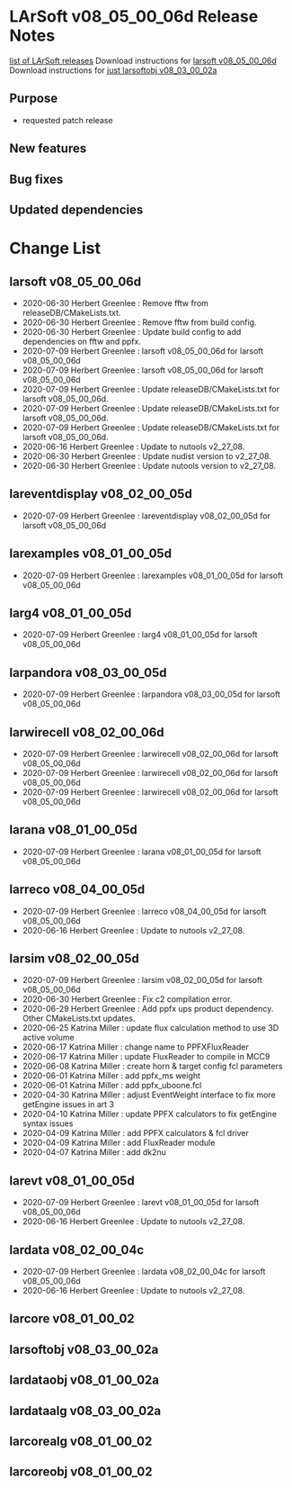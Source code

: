 LArSoft v08_05_00_06d Release Notes
===============================================================================

[list of LArSoft releases](LArSoft_release_list)
Download instructions for [larsoft v08_05_00_06d](http://scisoft.fnal.gov/scisoft/bundles/larsoft/v08_05_00_06d/larsoft-v08_05_00_06d.html)
Download instructions for [just larsoftobj v08_03_00_02a](http://scisoft.fnal.gov/scisoft/bundles/larsoftobj/v08_03_00_02a/larsoftobj-v08_03_00_02a.html)

Purpose
--------------------

-   requested patch release

New features
------------------------------

Bug fixes
------------------------

Updated dependencies
----------------------------------------------

Change List
============================

larsoft v08_05_00_06d
---------------------------------------------------

-   2020-06-30 Herbert Greenlee : Remove fftw from releaseDB/CMakeLists.txt.
-   2020-06-30 Herbert Greenlee : Remove fftw from build config.
-   2020-06-30 Herbert Greenlee : Update build config to add dependencies on fftw and ppfx.
-   2020-07-09 Herbert Greenlee : larsoft v08_05_00_06d for larsoft v08_05_00_06d
-   2020-07-09 Herbert Greenlee : larsoft v08_05_00_06d for larsoft v08_05_00_06d
-   2020-07-09 Herbert Greenlee : Update releaseDB/CMakeLists.txt for larsoft v08_05_00_06d.
-   2020-07-09 Herbert Greenlee : Update releaseDB/CMakeLists.txt for larsoft v08_05_00_06d.
-   2020-07-09 Herbert Greenlee : Update releaseDB/CMakeLists.txt for larsoft v08_05_00_06d.
-   2020-06-16 Herbert Greenlee : Update to nutools v2_27_08.
-   2020-06-30 Herbert Greenlee : Update nudist version to v2_27_08.
-   2020-06-30 Herbert Greenlee : Update nutools version to v2_27_08.

lareventdisplay v08_02_00_05d
-------------------------------------------------------------------

-   2020-07-09 Herbert Greenlee : lareventdisplay v08_02_00_05d for larsoft v08_05_00_06d

larexamples v08_01_00_05d
-----------------------------------------------------------

-   2020-07-09 Herbert Greenlee : larexamples v08_01_00_05d for larsoft v08_05_00_06d

larg4 v08_01_00_05d
-----------------------------------------------

-   2020-07-09 Herbert Greenlee : larg4 v08_01_00_05d for larsoft v08_05_00_06d

larpandora v08_03_00_05d
---------------------------------------------------------

-   2020-07-09 Herbert Greenlee : larpandora v08_03_00_05d for larsoft v08_05_00_06d

larwirecell v08_02_00_06d
-----------------------------------------------------------

-   2020-07-09 Herbert Greenlee : larwirecell v08_02_00_06d for larsoft v08_05_00_06d
-   2020-07-09 Herbert Greenlee : larwirecell v08_02_00_06d for larsoft v08_05_00_06d
-   2020-07-09 Herbert Greenlee : larwirecell v08_02_00_06d for larsoft v08_05_00_06d

larana v08_01_00_05d
-------------------------------------------------

-   2020-07-09 Herbert Greenlee : larana v08_01_00_05d for larsoft v08_05_00_06d

larreco v08_04_00_05d
---------------------------------------------------

-   2020-07-09 Herbert Greenlee : larreco v08_04_00_05d for larsoft v08_05_00_06d
-   2020-06-16 Herbert Greenlee : Update to nutools v2_27_08.

larsim v08_02_00_05d
-------------------------------------------------

-   2020-07-09 Herbert Greenlee : larsim v08_02_00_05d for larsoft v08_05_00_06d
-   2020-06-30 Herbert Greenlee : Fix c2 compilation error.
-   2020-06-29 Herbert Greenlee : Add ppfx ups product dependency. Other CMakeLists.txt updates.
-   2020-06-25 Katrina Miller : update flux calculation method to use 3D active volume
-   2020-06-17 Katrina Miller : change name to PPFXFluxReader
-   2020-06-17 Katrina Miller : update FluxReader to compile in MCC9
-   2020-06-08 Katrina Miller : create horn & target config fcl parameters
-   2020-06-01 Katrina Miller : add ppfx_ms weight
-   2020-06-01 Katrina Miller : add ppfx_uboone.fcl
-   2020-04-30 Katrina Miller : adjust EventWeight interface to fix more getEngine issues in art 3
-   2020-04-10 Katrina Miller : update PPFX calculators to fix getEngine syntax issues
-   2020-04-09 Katrina Miller : add PPFX calculators & fcl driver
-   2020-04-09 Katrina Miller : add FluxReader module
-   2020-04-07 Katrina Miller : add dk2nu

larevt v08_01_00_05d
-------------------------------------------------

-   2020-07-09 Herbert Greenlee : larevt v08_01_00_05d for larsoft v08_05_00_06d
-   2020-06-16 Herbert Greenlee : Update to nutools v2_27_08.

lardata v08_02_00_04c
---------------------------------------------------

-   2020-07-09 Herbert Greenlee : lardata v08_02_00_04c for larsoft v08_05_00_06d
-   2020-06-16 Herbert Greenlee : Update to nutools v2_27_08.

larcore v08_01_00_02
-------------------------------------------------

larsoftobj v08_03_00_02a
---------------------------------------------------------

lardataobj v08_01_00_02a
---------------------------------------------------------

lardataalg v08_03_00_02a
---------------------------------------------------------

larcorealg v08_01_00_02
-------------------------------------------------------

larcoreobj v08_01_00_02
-------------------------------------------------------
